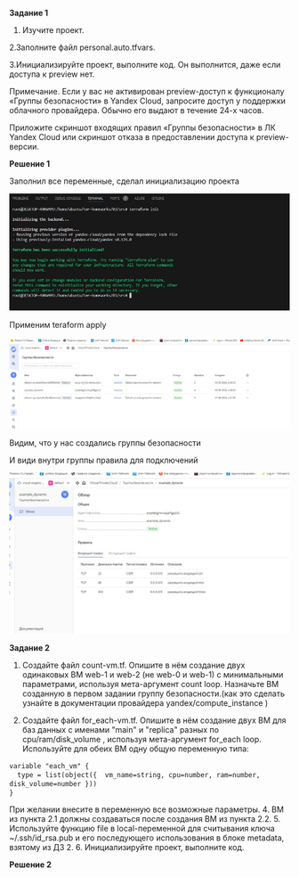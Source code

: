 **Задание 1**

1. Изучите проект.

2.Заполните файл personal.auto.tfvars.

3.Инициализируйте проект, выполните код. Он выполнится, даже если доступа к preview нет.

Примечание. Если у вас не активирован preview-доступ к функционалу «Группы безопасности» в Yandex Cloud, запросите доступ у поддержки облачного провайдера. Обычно его выдают в течение 24-х часов.

Приложите скриншот входящих правил «Группы безопасности» в ЛК Yandex Cloud или скриншот отказа в предоставлении доступа к preview-версии.




**Решение 1**

Заполнил все переменные, сделал инициализацию проекта

![alt text](https://github.com/mezhibo/Terrafrom3/blob/faa394a043154747c1ac5e9acef867b89b0dbbf3/IMG/1.jpg)

Применим teraform apply

![alt text](https://github.com/mezhibo/Terrafrom3/blob/faa394a043154747c1ac5e9acef867b89b0dbbf3/IMG/2.jpg)

Видим, что у нас создались группы безопасности

И види внутри группы правила для подключений 

![alt text](https://github.com/mezhibo/Terrafrom3/blob/8f56f1fcfb974fb51e3fabcd3e8704908a064e9f/IMG/3.jpg)


**Задание 2**

1. Создайте файл count-vm.tf. Опишите в нём создание двух одинаковых ВМ web-1 и web-2 (не web-0 и web-1) с минимальными параметрами, используя мета-аргумент count loop. Назначьте ВМ созданную в первом задании группу безопасности.(как это сделать узнайте в документации провайдера yandex/compute_instance )

2. Создайте файл for_each-vm.tf. Опишите в нём создание двух ВМ для баз данных с именами "main" и "replica" разных по cpu/ram/disk_volume , используя мета-аргумент for_each loop. Используйте для обеих ВМ одну общую переменную типа:
```
variable "each_vm" {
  type = list(object({  vm_name=string, cpu=number, ram=number, disk_volume=number }))
}
```

При желании внесите в переменную все возможные параметры. 4. ВМ из пункта 2.1 должны создаваться после создания ВМ из пункта 2.2. 5. Используйте функцию file в local-переменной для считывания ключа ~/.ssh/id_rsa.pub и его последующего использования в блоке metadata, взятому из ДЗ 2. 6. Инициализируйте проект, выполните код.



**Решение 2**




